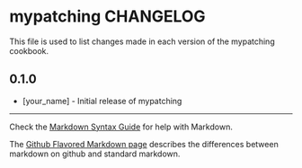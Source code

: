 # mypatching CHANGELOG

This file is used to list changes made in each version of the mypatching cookbook.

## 0.1.0
- [your_name] - Initial release of mypatching

- - -
Check the [Markdown Syntax Guide](http://daringfireball.net/projects/markdown/syntax) for help with Markdown.

The [Github Flavored Markdown page](http://github.github.com/github-flavored-markdown/) describes the differences between markdown on github and standard markdown.
